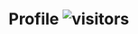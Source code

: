 # Profile  ![visitors](https://visitor-badge.glitch.me/badge?page_id=page.id&left_color=green&right_color=red)